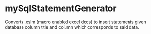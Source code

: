 # mySqlStatementGenerator
Converts .xslm (macro enabled excel docs) to insert statements given database column title and column which corresponds to said data.
